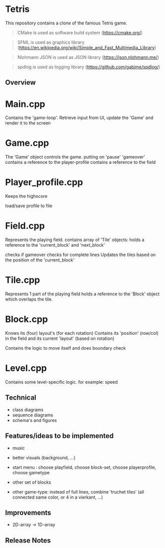 # Tetris

This repository contains a clone of the famous Tetris game.  

> CMake is used as software build system (https://cmake.org/)

> SFML is used as graphics library (https://en.wikipedia.org/wiki/Simple_and_Fast_Multimedia_Library)

> Nlohmann JSON is used as JSON library (https://json.nlohmann.me/)

> spdlog is used as logging library (https://github.com/gabime/spdlog/)

## Overview

Main.cpp
========
Contains the 'game-loop'.
Retrieve input from UI, update the 'Game' and render it to the screen

Game.cpp
========
The 'Game' object controls the game.
putting on 'pause'
'gameover'
contains a reference to the player-profile
contains a reference to the field

Player_profile.cpp
==================
Keeps the highscore

load/save profile to file

Field.cpp
=========
Represents the playing field.
contains array of 'Tile' objects:
holds a reference to the 'current_block' and 'next_block'

checks if gameover
checks for complete lines
Updates the tiles based on the position of the 'current_block'

Tile.cpp
========
Represents 1 part of the playing field
holds a reference to the 'Block' object which overlaps the tile.

Block.cpp
=========
Knows its (four) layout's (for each rotation)
Contains its 'position' (row/col) in the field and its current 'layout' (based on rotation)

Contains the logic to move itself and does boundary check

Level.cpp
=========
Contains some level-specific logic.
for example: speed 

## Technical 

- class diagrams
- sequence diagrams
- schema's and figures

## Features/ideas to be implemented

- music

- better visuals (background, ...)
- start menu : choose playfield, choose block-set, choose playerprofile, choose gametype
- other set of blocks
- other game-type: instead of full lines, combine 'truchet tiles' (all connected same color, or 4 in a vierkant, ...)
 

## Improvements

- 2D-array -> 1D-array

## Release Notes